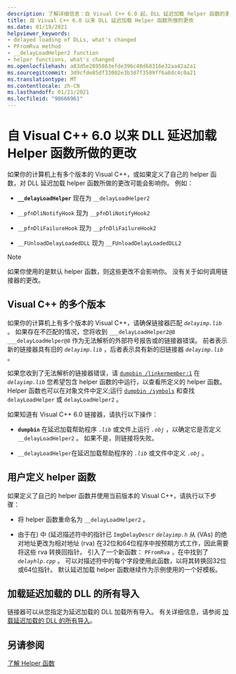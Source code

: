 ```yaml
---
description: 了解详细信息：自 Visual C++ 6.0 起，DLL 延迟加载 helper 函数的更改
title: 自 Visual C++ 6.0 以来 DLL 延迟加载 Helper 函数所做的更改
ms.date: 01/19/2021
helpviewer_keywords:
- delayed loading of DLLs, what's changed
- PFromRva method
- __delayLoadHelper2 function
- helper functions, what's changed
ms.openlocfilehash: a83d5e2895863efde396c48d68316e32aa42a2a1
ms.sourcegitcommit: 3d9cfde85df33002e3b3d7f3509ff6a8dc4c0a21
ms.translationtype: MT
ms.contentlocale: zh-CN
ms.lasthandoff: 01/21/2021
ms.locfileid: "98666961"
---
```

# <a name="changes-in-the-dll-delayed-loading-helper-function-since-visual-c-60"></a>自 Visual C++ 6.0 以来 DLL 延迟加载 Helper 函数所做的更改

如果你的计算机上有多个版本的 Visual C++，或如果定义了自己的 helper 函数，对 DLL 延迟加载 helper 函数所做的更改可能会影响你。 例如：

- **`__delayLoadHelper`** 现在为 `__delayLoadHelper2`

- `__pfnDliNotifyHook` 现为 `__pfnDliNotifyHook2`

- `__pfnDliFailureHook` 现为 `__pfnDliFailureHook2`

- `__FUnloadDelayLoadedDLL` 现为 `__FUnloadDelayLoadedDLL2`

> [!NOTE]
> 如果你使用的是默认 helper 函数，则这些更改不会影响你。 没有关于如何调用链接器的更改。

## <a name="multiple-versions-of-visual-c"></a>Visual C++ 的多个版本

如果你的计算机上有多个版本的 Visual C++，请确保链接器匹配 *`delayimp.lib`* 。 如果存在不匹配的情况，您将收到 `___delayLoadHelper2@8` `___delayLoadHelper@8` 作为无法解析的外部符号报告或的链接器错误。 前者表示新的链接器具有旧的 *`delayimp.lib`* ，后者表示具有新的旧链接器 *`delayimp.lib`* 。

如果您收到了无法解析的链接器错误，请 [`dumpbin /linkermember:1`](linkermember.md) 在 *`delayimp.lib`* 您希望包含 helper 函数的中运行，以查看所定义的 helper 函数。 Helper 函数也可以在对象文件中定义;运行 [`dumpbin /symbols`](symbols.md) 和查找 `delayLoadHelper` 或 `delayLoadHelper2` 。

如果知道有 Visual C++ 6.0 链接器，请执行以下操作：

- **`dumpbin`** 在延迟加载帮助程序 *`.lib`* 或文件上运行 *`.obj`* ，以确定它是否定义 `__delayLoadHelper2` 。 如果不是，则链接将失败。

- `__delayLoadHelper`在延迟加载帮助程序的 *`.lib`* 或文件中定义 *`.obj`* 。

## <a name="user-defined-helper-function"></a>用户定义 helper 函数

如果定义了自己的 helper 函数并使用当前版本的 Visual C++，请执行以下步骤：

- 将 helper 函数重命名为 `__delayLoadHelper2` 。

- 由于在) 中 (延迟描述符中的指针已 `ImgDelayDescr` *`delayimp.h`* 从 (VAs) 的绝对地址更改为相对地址 (rva) 在32位和64位程序中按预期方式工作，因此需要将这些 rva 转换回指针。 引入了一个新函数： `PFromRva` ，在中找到了 *`delayhlp.cpp`* 。 可以对描述符中的每个字段使用此函数，以将其转换回32位或64位指针。 默认延迟加载 helper 函数继续作为示例使用的一个好模板。

## <a name="load-all-imports-for-a-delay-loaded-dll"></a>加载延迟加载的 DLL 的所有导入

链接器可以从您指定为延迟加载的 DLL 加载所有导入。 有关详细信息，请参阅 [加载延迟加载的 DLL 的所有导入](loading-all-imports-for-a-delay-loaded-dll.md)。

## <a name="see-also"></a>另请参阅

[了解 Helper 函数](understanding-the-helper-function.md)

